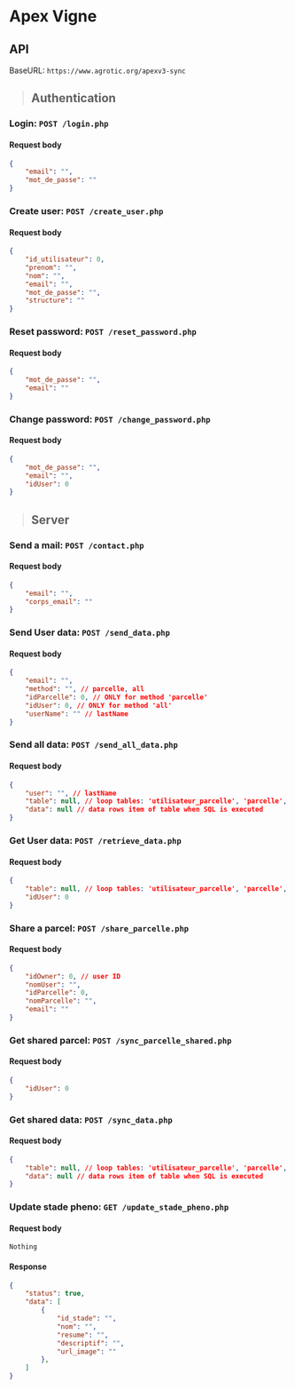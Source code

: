 # Apex Vigne


## API

BaseURL: `https://www.agrotic.org/apexv3-sync`



> ## Authentication

### Login: `POST /login.php`
#### Request body
```json
{
    "email": "",
    "mot_de_passe": ""
}
```

### Create user: `POST /create_user.php`
#### Request body
```json
{
    "id_utilisateur": 0,
    "prenom": "",
    "nom": "",
    "email": "",
    "mot_de_passe": "",
    "structure": ""
}
```

### Reset password: `POST /reset_password.php`
#### Request body
```json
{
    "mot_de_passe": "",
    "email": ""
}
```

### Change password: `POST /change_password.php`
#### Request body
```json
{
    "mot_de_passe": "",
    "email": "",
    "idUser": 0
}
```

> ## Server
### Send a mail: `POST /contact.php`
#### Request body
```json
{
    "email": "",
    "corps_email": ""
}
```

### Send User data: `POST /send_data.php`
#### Request body
```json
{
    "email": "",
    "method": "", // parcelle, all
    "idParcelle": 0, // ONLY for method 'parcelle'
    "idUser": 0, // ONLY for method 'all'
    "userName": "" // lastName
}
```

### Send all data: `POST /send_all_data.php`
#### Request body
```json
{
    "user": "", // lastName
    "table": null, // loop tables: 'utilisateur_parcelle', 'parcelle', 'session', 'observation', 'device_info'
    "data": null // data rows item of table when SQL is executed
}
```

### Get User data: `POST /retrieve_data.php`
#### Request body
```json
{
    "table": null, // loop tables: 'utilisateur_parcelle', 'parcelle', 'session', 'commentaire','session_stadepheno'
    "idUser": 0
}
```

### Share a parcel: `POST /share_parcelle.php`
#### Request body
```json
{
    "idOwner": 0, // user ID
    "nomUser": "",
    "idParcelle": 0,
    "nomParcelle": "",
    "email": ""
}
```

### Get shared parcel: `POST /sync_parcelle_shared.php`
#### Request body
```json
{
    "idUser": 0
}
```

### Get shared data: `POST /sync_data.php`
#### Request body
```json
{
    "table": null, // loop tables: 'utilisateur_parcelle', 'parcelle', 'session', 'observation', 'device_info', 'commentaire', 'session_stadepheno'
    "data": null // data rows item of table when SQL is executed
}
```

### Update stade pheno: `GET /update_stade_pheno.php`
#### Request body
```Nothing```
#### Response
```json
{
    "status": true,
    "data": [
        {
            "id_stade": "",
            "nom": "",
            "resume": "",
            "descriptif": "",
            "url_image": ""
        },
    ]
}
```
